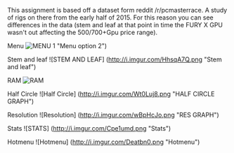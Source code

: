 This assignment is based off a dataset form reddit /r/pcmasterrace. A study of rigs on there from the early half of 2015.
For this reason you can see differences in the data (stem and leaf at that point in time the FURY X GPU wasn't out affecting the 500/700+Gpu price range).

Menu
![MENU 1](http://i.imgur.com/EVcp5Cj.png) "Menu option 2")

Stem and leaf 
![STEM AND LEAF] (http://i.imgur.com/HhsqA7Q.png "Stem and leaf")

RAM
![RAM]( http://i.imgur.com/DJElVVQ.png "RAM graph")

Half Circle
![Half Circle] (http://i.imgur.com/Wt0Luj8.png "HALF CIRCLE GRAPH")

Resolution
![Resolution] (http://i.imgur.com/wBpHcJo.png "RES GRAPH")

Stats
![STATS] (http://i.imgur.com/Cpe1umd.png "Stats")

Hotmenu
![Hotmenu] (http://i.imgur.com/Deatbn0.png "Hotmenu")